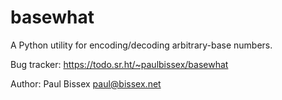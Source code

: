 ﻿basewhat
========

A Python utility for encoding/decoding arbitrary-base numbers.

Bug tracker: <https://todo.sr.ht/~paulbissex/basewhat>

Author: Paul Bissex <paul@bissex.net>
